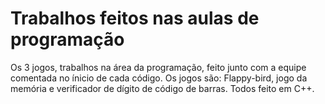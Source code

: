 # Trabalhos feitos nas aulas de programação
Os 3 jogos, trabalhos na área da programação, feito junto com a equipe comentada no ínicio de cada código. Os jogos são: Flappy-bird, jogo da memória e verificador de dígito de código de barras. Todos feito em C++.

